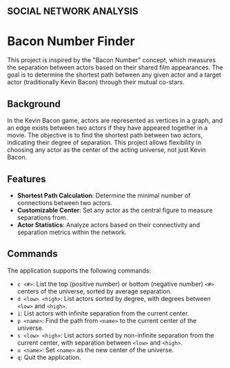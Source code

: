 ## SOCIAL NETWORK ANALYSIS
# Bacon Number Finder

This project is inspired by the "Bacon Number" concept, which measures the separation between actors based on their shared film appearances. The goal is to determine the shortest path between any given actor and a target actor (traditionally Kevin Bacon) through their mutual co-stars.

## Background

In the Kevin Bacon game, actors are represented as vertices in a graph, and an edge exists between two actors if they have appeared together in a movie. The objective is to find the shortest path between two actors, indicating their degree of separation. This project allows flexibility in choosing any actor as the center of the acting universe, not just Kevin Bacon.

## Features

- **Shortest Path Calculation**: Determine the minimal number of connections between two actors.
- **Customizable Center**: Set any actor as the central figure to measure separations from.
- **Actor Statistics**: Analyze actors based on their connectivity and separation metrics within the network.

## Commands

The application supports the following commands:

- `c <#>`: List the top (positive number) or bottom (negative number) `<#>` centers of the universe, sorted by average separation.
- `d <low> <high>`: List actors sorted by degree, with degrees between `<low>` and `<high>`.
- `i`: List actors with infinite separation from the current center.
- `p <name>`: Find the path from `<name>` to the current center of the universe.
- `s <low> <high>`: List actors sorted by non-infinite separation from the current center, with separation between `<low>` and `<high>`.
- `u <name>`: Set `<name>` as the new center of the universe.
- `q`: Quit the application.
